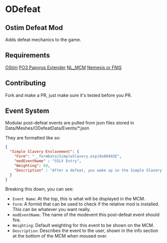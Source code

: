 # ODefeat

## Ostim Defeat Mod

Adds defeat mechanics to the game.

## Requirements

[OStim](https://www.nexusmods.com/skyrimspecialedition/mods/40725)
[PO3 Papyrus Extender](https://www.nexusmods.com/skyrimspecialedition/mods/22854)
[NL_MCM](https://www.nexusmods.com/skyrimspecialedition/mods/49127)
[Nemesis or FNIS](https://github.com/ShikyoKira/Project-New-Reign---Nemesis-Main/releases)

## Contributing

Fork and make a PR, just make sure it's tested before you PR.

## Event System

Modular post-defeat events are pulled from json files stored in Data/Meshes/ODefeatData/Events/*.json

They are formatted like so:

```json
{
  "Simple Slavery Enslavement": {
    "Form": "__formData|SimpleSlavery.esp|0x00492E",
    "modEventName" : "SSLV Entry",
    "Weighting": 69,
    "Description" : "After a defeat, you wake up in the Simple Slavery auction house as the next item to be sold."
  }
}
```

Breaking this down, you can see:

* ``Event Name``: At the top, this is what will be displayed in the MCM.
* ``Form``: A formid that can be used to check if the relative mod is installed. This can be whatever you want really.
* ``modEventName``: The name of the modevent this post-defeat event should fire.
* ``Weighting``: Default weighting for this event to be shown on the MCM.
* ``Description``: Describes the event to the user, shown in the info section at the bottom of the MCM when moused over.
